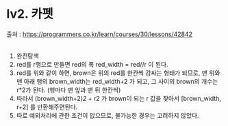 # lv2. 카펫
출처 : https://programmers.co.kr/learn/courses/30/lessons/42842 <br><br>

1. 완전탐색 <br>
2. red를 r행으로 만들면 red의 폭 red_width = red//r 이 된다. <br>
3. red를 위와 같이 하면, brown은 위의 red를 한칸씩 감싸는 형태가 되므로, 맨 위와 맨 아래 행의 brown_width는 red_width+2 가 되고, 그 사이의 brown의 개수는
 r*2가 된다. (행마다 맨 앞과 맨 뒤 한칸씩) <br>
4. 따라서 (brown_width+2)*2 + r*2 가 brown이 되는 r 값을 찾아서 [brown_width, r+2] 를 반환해주면된다.<br>
5. 따로 예외처리에 관한 조건이 없으므로, 불가능한 경우는 고려하지 않았다.
